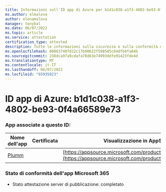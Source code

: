 ```yaml
---
title: Informazioni sull'ID app di Azure per b1d1c038-a1f3-4802-be93-0f4a66589e73
ms.author: elmalova
author: elenamalova
manager: tonybal
ms.date: 06/07/2022
ms.topic: article
ms.service: attestation
certification_type: attested
description: Tutte le informazioni sulla sicurezza e sulla conformità disponibili per b1d1c038-a1f3-4802-be93-0f4a66589e73.
ms.openlocfilehash: 800637407d22c17b90622f598585c64dfb9fa84b
ms.sourcegitcommit: 238dca97a9cdafa78d63e74993ddfe91423fde4d
ms.translationtype: MT
ms.contentlocale: it-IT
ms.lasthandoff: 06/07/2022
ms.locfileid: "65935823"
---
```

# <a name="azure-app-id-b1d1c038-a1f3-4802-be93-0f4a66589e73"></a>ID app di Azure: b1d1c038-a1f3-4802-be93-0f4a66589e73


### <a name="apps-associated-with-this-id"></a>App associate a questo ID:
| **Nome dell'app** | **Certificata** | **Visualizzazione in AppSource** |
|--------------|---------------|-----------------------|
| [Plumm](../forward/WA200003326.md) |  | [https://appsource.microsoft.com/product/office/WA200003326](https://appsource.microsoft.com/product/office/WA200003326) |

### <a name="microsoft-365-app-compliance-status"></a>Stato di conformità dell'app Microsoft 365
- Stato attestazione server di pubblicazione: completato
